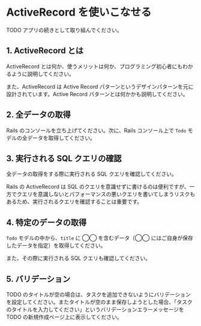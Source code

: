 # ActiveRecord を使いこなせる

TODO アプリの続きとして取り組んでください。

## 1. ActiveRecord とは

ActiveRecord とは何か、使うメリットは何か、プログラミング初心者にもわかるように説明してください。

また、ActiveRecord は Active Record パターンというデザインパターンを元に設計されています。Active Record パターンとは何かかも説明してください。

## 2. 全データの取得

Rails のコンソールを立ち上げてください。次に、Rails コンソール上で `Todo` モデルの全データを取得してください。

## 3. 実行される SQL クエリの確認

全データの取得をする際に実行される SQL クエリを確認してください。

Rails の ActiveRecord は SQL のクエリを意識せずに書けるのは便利ですが、一方でクエリを意識しないとパフォーマンスの悪いクエリを書いてしまうリスクもあるため、実行されるクエリを確認することは重要です。

## 4. 特定のデータの取得

`Todo` モデルの中から、`title` に ◯◯ を含むデータ（◯◯ にはご自身が保存したデータを指定）を取得してください。

また、その際に実行される SQL クエリも確認してください。

## 5. バリデーション

TODO のタイトルが空の場合は、タスクを追加できないようにバリデーションを設定してください。またタイトルが空のまま保存しようとした場合、「タスクのタイトルを入力してください」というバリデーションエラーメッセージを TODO の新規作成ページ上に表示してください。